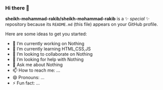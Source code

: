 ### Hi there 👋


**sheikh-mohammad-rakib/sheikh-mohammad-rakib** is a ✨ _special_ ✨ repository because its `README.md` (this file) appears on your GitHub profile.

Here are some ideas to get you started:

- 🔭 I’m currently working on Nothing
- 🌱 I’m currently learning HTML,CSS,JS
- 👯 I’m looking to collaborate on Nothing
- 🤔 I’m looking for help with Nothing
- 💬 Ask me about Nothing
- 📫 How to reach me: ...
- 😄 Pronouns: ...
- ⚡ Fun fact: ...
  
